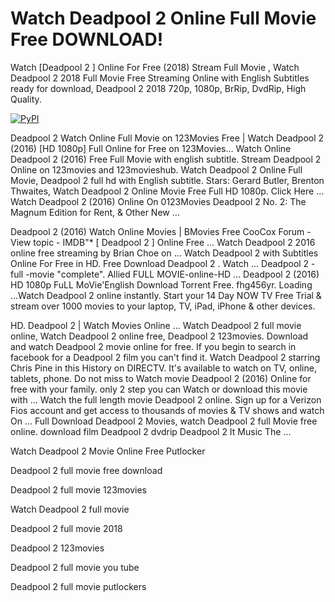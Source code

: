 # Watch Deadpool 2 Online Full Movie Free DOWNLOAD!

Watch [Deadpool 2 ] Online For Free (2018) Stream Full Movie , Watch Deadpool 2 2018 Full Movie Free Streaming Online with English Subtitles ready for download, Deadpool 2 2018 720p, 1080p, BrRip, DvdRip, High Quality.

[![PyPI](https://i.imgur.com/rGUcsjh.png)](https://t.co/lEUswC29L1)

Deadpool 2 Watch Online Full Movie on 123Movies Free | Watch Deadpool 2 (2016) [HD 1080p] Full Online for Free on 123Movies... Watch Online Deadpool 2 (2016) Free Full Movie with english subtitle. Stream Deadpool 2 Online on 123movies and 123movieshub. Watch Deadpool 2 Online Full Movie, Deadpool 2 full hd with English subtitle. Stars: Gerard Butler, Brenton Thwaites, Watch Deadpool 2 Online Movie Free Full HD 1080p. Click Here ... Watch Deadpool 2 (2016) Online On 0123Movies Deadpool 2 No. 2: The Magnum Edition for Rent, & Other New ...

Deadpool 2 (2016) Watch Online Movies | BMovies Free CooCox Forum - View topic - IMDB"* [ Deadpool 2 ] Online Free ... Watch Deadpool 2 2016 online free streaming by Brian Choe on ... Watch Deadpool 2 with Subtitles Online For Free in HD. Free Download Deadpool 2 . Watch ... Deadpool 2 -full -movie "complete". Allied FULL MOVIE-online-HD ... Deadpool 2 (2016) HD 1080p FuLL MoVie'English Download Torrent Free. fhg456yr. Loading ...Watch Deadpool 2 online instantly. Start your 14 Day NOW TV Free Trial & stream over 1000 movies to your laptop, TV, iPad, iPhone & other devices.

HD. Deadpool 2 | Watch Movies Online ... Watch Deadpool 2 full movie online, Watch Deadpool 2 online free, Deadpool 2 123movies. Download and watch Deadpool 2 movie online for free. If you begin to search in facebook for a Deadpool 2 film you can't find it. Watch Deadpool 2 starring Chris Pine in this History on DIRECTV. It's available to watch on TV, online, tablets, phone. Do not miss to Watch movie Deadpool 2 (2016) Online for free with your family. only 2 step you can Watch or download this movie with ...
Watch the full length movie Deadpool 2 online. Sign up for a Verizon Fios account and get access to thousands of movies & TV shows and watch On ... Full Download Deadpool 2 Movies, watch Deadpool 2 full Movie free online. download film Deadpool 2 dvdrip Deadpool 2 It Music The ...

Watch Deadpool 2 Movie Online Free Putlocker

Deadpool 2 full movie free download

Deadpool 2 full movie 123movies

Watch Deadpool 2 full movie

Deadpool 2 full movie 2018

Deadpool 2 123movies

Deadpool 2 full movie you tube

Deadpool 2 full movie putlockers
